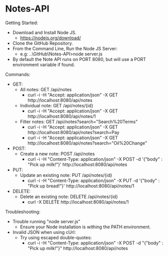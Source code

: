# Notes-API

Getting Started:
 - Download and Install Node JS.
	- https://nodejs.org/download/
 - Clone the GitHub Repository.
 - From the Command Line, Run the Node JS Server:
	- e.g: ..\GitHub\Notes-API>node server.js
 - By default the Note API runs on PORT 8080, but will use a PORT environment variable if found.
 
Commands:
 - GET:
	- All notes: GET /api/notes
		- curl -i -H "Accept: application/json" -X GET http://localhost:8080/api/notes 
	- Individual note: GET /api/notes/{id}
		- curl -i -H "Accept: application/json" -X GET http://localhost:8080/api/notes/1
	- Filter notes: GET /api/notes?search="Search%20Terms"
		- curl -i -H "Accept: application/json" -X GET http://localhost:8080/api/notes?search=Pay
		- curl -i -H "Accept: application/json" -X GET http://localhost:8080/api/notes?search="Oil%20Change"
 - POST:
	- Create a new note: POST /api/notes
		- curl -i -H "Content-Type: application/json" -X POST -d '{"body" : "Pick up milk!"}' http://localhost:8080/api/notes 
 - PUT:
	- Update an existing note: PUT /api/notes/{id}
		- curl -i -H "Content-Type: application/json" -X PUT -d '{"body" : "Pick up bread!"}' http://localhost:8080/api/notes/1
 - DELETE:
	- Delete an existing note: DELETE /api/notes/{id}
		- curl -X DELETE http://localhost:8080/api/notes/1 
 
 
Troubleshooting:
 - Trouble running "node server.js"
	- Ensure your Node installation is withing the PATH environment.
 - Invalid JSON when using cUrl:
	- Try using escaped double-quotes: 
		- curl -i -H "Content-Type: application/json" -X POST -d "{\"body\" : \"Pick up milk!\"}" http://localhost:8080/api/notes 